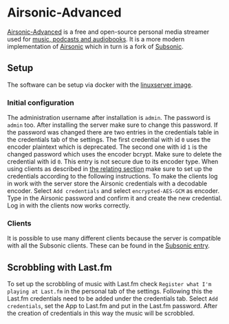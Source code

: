 # Airsonic-Advanced

[Airsonic-Advanced](https://github.com/airsonic-advanced/airsonic-advanced) is
a free and open-source personal media streamer used for
[music, podcasts and audiobooks](./audio.md).
It is a more modern implementation of [Airsonic](./airsonic.md) which in turn
is a fork of [Subsonic](./subsonic.md).

## Setup

The software can be setup via docker with the
[linuxserver image](./docker/linuxserver_-_airsonic-advanced.md).

### Initial configuration

The administration username after installation is `admin`.
The password is `admin` too.
After installing the server make sure to change this password.
If the password was changed there are two entries in the credentials table in
the credentials tab of the settings.
The first credential with id `0` uses the encoder plaintext which is
deprecated.
The second one with id `1` is the changed password which uses the encoder
bcrypt.
Make sure to delete the credential with id `0`.
This entry is not secure due to its encoder type.
When using clients as described in [the relating section](#clients) make sure
to set up the credentials according to the following instructions.
To make the clients log in work with the server store the Airsonic credentials
with a decodable encoder.
Select `Add credentials` and select `encrypted-AES-GCM` as encoder.
Type in the Airsonic password and confirm it and create the new credential.
Log in with the clients now works correctly.

### Clients

It is possible to use many different clients because the server is compatible
with all the Subsonic clients.
These can be found in the [Subsonic entry](./subsonic.md#clients).

## Scrobbling with Last.fm

To set up the scrobbling of music with Last.fm check
`Register what I'm playing at Last.fm` in the personal tab of the settings.
Following this the Last.fm credentials need to be added under the credentials
tab.
Select `Add credentials`, set the App to Last.fm and put in the Last.fm
password.
After the creation of credentials in this way the music will be scrobbled.
